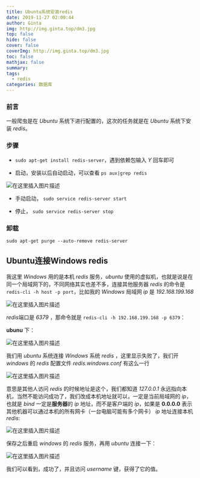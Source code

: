```yaml
---
title: Ubuntu系统安装redis
date: 2019-11-27 02:00:44
author: Ginta
img: http://img.ginta.top/dm3.jpg
top: false
hide: false
cover: false
coverImg: http://img.ginta.top/dm3.jpg
toc: false
mathjax: false
summary:
tags: 
  - redis
categories: 数据库
---
```

### 前言
一般爬虫是在 *Ubuntu* 系统下进行配置的，这次的任务就是在 *Ubuntu* 系统下安装 *redis*。

### 步骤
- `sudo apt-get install redis-server`，遇到依赖包输入 *Y* 回车即可
- 启动，安装以后自动启动，可以查看 `ps aux|grep redis`
![在这里插入图片描述](https://img-blog.csdnimg.cn/20190505003642237.png)
- 手动启动， `sudo service redis-server start`
- 停止， `sudo service redis-server stop`
### 卸载
`sudo apt-get purge --auto-remove redis-server`

## Ubuntu连接Windows redis
我这里 *Windows* 用的是本机 *redis* 服务，*ubuntu* 使用的虚拟机，也就是说是在同一个局域网下的，不同网络其实也差不多，连接其他服务器 *redis* 的命令是 `redis-cli -h host -p port`，比如我的 *Windows* 局域网 *ip* 是 *192.168.199.168* 
![在这里插入图片描述](https://img-blog.csdnimg.cn/20190505011442356.png) 
*redis*端口是 *6379* ，那命令就是 `redis-cli -h 192.168.199.168 -p 6379`：
**ubunu** 下：
![在这里插入图片描述](https://img-blog.csdnimg.cn/20190505010716614.png)
我们用 *ubuntu* 系统连接 *Windows* 系统 *redis* ，这里显示失败了，我们开 *windows* 的 *redis* 配置文件 *redis.windows.conf* 有这么一行
![在这里插入图片描述](https://img-blog.csdnimg.cn/2019050501090661.png)
意思是其他人访问 *redis* 的时候地址是这个，我们都知道 *127.0.0.1* 永远指向本机，当然不能访问成功了，我们改成本机地址就可以，一定是当前局域网的 *ip*，也就是 *bind* 一定是**服务器**的 *ip* 地址，而不是客户端的 *ip*，如果是 **0.0.0.0** 表示其他机器可以通过本机的所有网卡（一台电脑可能有多个网卡） *ip* 地址连接本机 *redis*:
![在这里插入图片描述](https://img-blog.csdnimg.cn/20190505011052738.png)
保存之后重启 *windows* 的 *redis* 服务，再用 *ubuntu* 连接一下：
![在这里插入图片描述](https://img-blog.csdnimg.cn/20190505011205854.png)
我们可以看到，成功了，并且访问 *username* 键，获得了它的值。